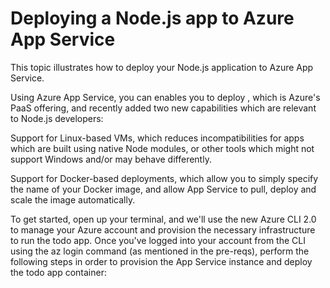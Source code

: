 # Deploying a Node.js app to Azure App Service

This topic illustrates how to deploy your Node.js application to Azure App Service. 

Using Azure App Service, you can enables you to deploy , which is Azure's PaaS offering, and recently added two new capabilities which are relevant to Node.js developers:

Support for Linux-based VMs, which reduces incompatibilities for apps which are built using native Node modules, or other tools which might not support Windows and/or may behave differently.

Support for Docker-based deployments, which allow you to simply specify the name of your Docker image, and allow App Service to pull, deploy and scale the image automatically.

To get started, open up your terminal, and we'll use the new Azure CLI 2.0 to manage your Azure account and provision the necessary infrastructure to run the todo app. Once you've logged into your account from the CLI using the az login command (as mentioned in the pre-reqs), perform the following steps in order to provision the App Service instance and deploy the todo app container:
